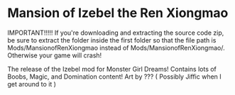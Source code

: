 # Mansion of Izebel the Ren Xiongmao
IMPORTANT!!!!!
If you're downloading and extracting the source code zip, be sure to extract the folder inside the first folder so that the file path is Mods/MansionofRenXiongmao instead of Mods/MansionofRenXiongmao/. Otherwise your game will crash!

The release of the Izebel mod for Monster Girl Dreams! Contains lots of Boobs, Magic, and Domination content!
Art by ??? ( Possibly Jiffic when I get around to it )


